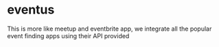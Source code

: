 # eventus
This is more like meetup and eventbrite app,  we integrate all the popular event finding apps using their API provided 
